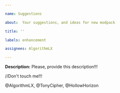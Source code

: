 ```yaml
---

name: Suggestions

about:  Your suggestions, and ideas for new modpack

title: ''

labels: enhancement

assignees: AlgorithmLX

---
```


**Description:** Please, provide this description!!!

//Don't touch me!!!

@AlgorithmLX, @TonyCipher, @HollowHorizon
